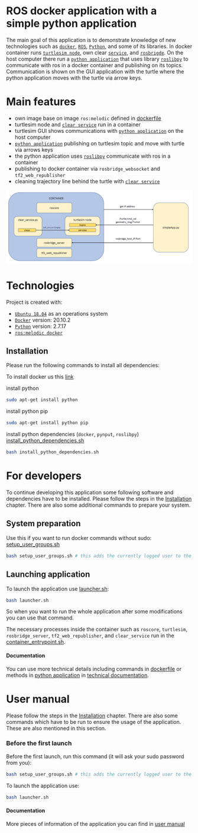 # ROS docker application with a simple python application 
The main goal of this application is to demonstrate knowledge of new technologies such as [`docker`](https://www.docker.com/), [`ROS`](https://www.ros.org/), [`Python`](https://www.python.org/), and some of its libraries. In docker container runs [`turtlesim node`](http://wiki.ros.org/turtlesim), own clear [`service`](https://github.com/KuboG/RecruitmentTask/blob/master/clear_service.py), and [`rosbrigde`](https://roslibpy.readthedocs.io/en/latest/reference/index.html). On the host computer there run a [`python application`](https://github.com/KuboG/RecruitmentTask/blob/master/simple_app.py) that uses library [`roslibpy`](https://roslibpy.readthedocs.io/en/latest/index.html) to communicate with ros in a docker container and publishing on its topics. Communication is shown on the GUI application with the turtle where the python application moves with the turtle via arrow keys.

# Main features
* own image base on image `ros:melodic` defined in [dockerfile](https://github.com/KuboG/RecruitmentTask/blob/master/Dockerfile)
* turtlesim node and [`clear service`](https://github.com/KuboG/RecruitmentTask/blob/master/clear_service.py) run in a container 
* turtlesim GUI shows communications with [`python application`](https://github.com/KuboG/RecruitmentTask/blob/master/simple_app.py) on the host computer
* [`python application`](https://github.com/KuboG/RecruitmentTask/blob/master/simple_app.py) publishing on turtlesim topic and move with turtle via arrows keys
* the python application uses [`roslibpy`](https://roslibpy.readthedocs.io/en/latest/index.html) communicate with ros in a container
* publishing to docker container via `rosbridge_websocket` and `tf2_web_republisher`
* cleaning trajectory line behind the turtle with [`clear service`](https://github.com/KuboG/RecruitmentTask/blob/master/clear_service.py)

![alt text](https://github.com/KuboG/RecruitmentTask/blob/develop_JG/Documentation/schematicpng.png?raw=true)

# Technologies
Project is created with:
* [`Ubuntu 18.04`](https://releases.ubuntu.com/18.04/) as an operations system
* [`Docker`](https://www.docker.com/) version: 20.10.2
* [`Python`](https://www.python.org/)  version: 2.7.17
* [`ros:melodic docker`](https://hub.docker.com/_/ros) 

## Installation
Please run the following commands to install all dependencies:

To install docker us this  [link](https://www.digitalocean.com/community/tutorials/how-to-install-and-use-docker-on-ubuntu-18-04)

install python
```bash 
sudo apt-get install python
```
install python pip
``` bash
sudo apt-get install python pip
```
install python dependencies (`docker`, `pynput`, `roslibpy`) [install_python_dependencies.sh](https://github.com/KuboG/RecruitmentTask/blob/master/install_python_dependencies.sh)
``` bash
bash install_python_dependencies.sh
```

# For developers
To continue developing this application some following software and dependencies have to be installed. Please follow the steps in the [Installation](https://github.com/KuboG/RecruitmentTask/tree/develop_JG#installation) chapter. There are also some additional commands to prepare your system.

## System preparation
Use this if you want to run docker commands without sudo: [setup_user_groups.sh](https://github.com/KuboG/RecruitmentTask/blob/master/set_user_group.sh)
``` bash
bash setup_user_groups.sh # this adds the currently logged user to the docker group
```
## Launching application
To launch the application use [launcher.sh](https://github.com/KuboG/RecruitmentTask/blob/master/launcher.sh):
``` bash
bash launcher.sh
```
So when you want to run the whole application after some modifications you can use that command.

The necessary processes inside the container such as `roscore`, `turtlesim`, `rosbridge_server`, `tf2_web_republisher`, and `clear_service` run in the [container_entrypoint.sh](https://github.com/KuboG/RecruitmentTask/blob/master/container_entrypoint.sh).

#### Documentation
You can use more technical details including commands in [dockerfile](https://github.com/KuboG/RecruitmentTask/blob/master/Dockerfile) or methods in [python application](https://github.com/KuboG/RecruitmentTask/blob/master/simple_app.py) in [technical documentation](https://github.com/KuboG/RecruitmentTask/blob/master/Documentation/technicalDocumentation.pdf). 

# User manual
Please follow the steps in the [Installation](https://github.com/KuboG/RecruitmentTask/tree/develop_JG#installation) chapter. There are also some commands which have to be run to ensure the usage of the application. These are also mentioned in this section.

### Before the first launch
Before the first launch, run this command (it will ask your sudo password from you):
``` bash
bash setup_user_groups.sh # this adds the currently logged user to the docker group
```
To launch the application use:
``` bash
bash launcher.sh
```
#### Documentation
More pieces of information of the application you can find in [user manual](https://github.com/KuboG/RecruitmentTask/blob/master/Documentation/userManual.odt)







